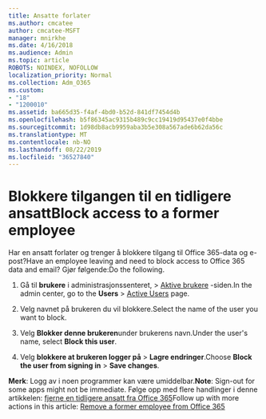 ```yaml
---
title: Ansatte forlater
ms.author: cmcatee
author: cmcatee-MSFT
manager: mnirkhe
ms.date: 4/16/2018
ms.audience: Admin
ms.topic: article
ROBOTS: NOINDEX, NOFOLLOW
localization_priority: Normal
ms.collection: Adm_O365
ms.custom:
- "18"
- "1200010"
ms.assetid: ba665d35-f4af-4bd0-b52d-841df7454d4b
ms.openlocfilehash: b5f86345ac9315b489c9cc19419d95437e0f4bbe
ms.sourcegitcommit: 1d98db8acb9959aba3b5e308a567ade6b62da56c
ms.translationtype: MT
ms.contentlocale: nb-NO
ms.lasthandoff: 08/22/2019
ms.locfileid: "36527840"
---
```

# <a name="block-access-to-a-former-employee"></a><span data-ttu-id="bec36-102">Blokkere tilgangen til en tidligere ansatt</span><span class="sxs-lookup"><span data-stu-id="bec36-102">Block access to a former employee</span></span>

<span data-ttu-id="bec36-103">Har en ansatt forlater og trenger å blokkere tilgang til Office 365-data og e-post?</span><span class="sxs-lookup"><span data-stu-id="bec36-103">Have an employee leaving and need to block access to Office 365 data and email?</span></span> <span data-ttu-id="bec36-104">Gjør følgende:</span><span class="sxs-lookup"><span data-stu-id="bec36-104">Do the following.</span></span>
  
1. <span data-ttu-id="bec36-105">Gå til **brukere** i administrasjonssenteret, \> [Aktive brukere](https://go.microsoft.com/fwlink/p/?linkid=834822) -siden.</span><span class="sxs-lookup"><span data-stu-id="bec36-105">In the admin center, go to the **Users** \> [Active Users](https://go.microsoft.com/fwlink/p/?linkid=834822) page.</span></span>

2. <span data-ttu-id="bec36-106">Velg navnet på brukeren du vil blokkere.</span><span class="sxs-lookup"><span data-stu-id="bec36-106">Select the name of the user you want to block.</span></span>

3. <span data-ttu-id="bec36-107">Velg **Blokker denne brukeren**under brukerens navn.</span><span class="sxs-lookup"><span data-stu-id="bec36-107">Under the user's name, select **Block this user**.</span></span>

4. <span data-ttu-id="bec36-108">Velg **blokkere at brukeren logger på** \> **Lagre endringer**.</span><span class="sxs-lookup"><span data-stu-id="bec36-108">Choose **Block the user from signing in** \> **Save changes**.</span></span>

<span data-ttu-id="bec36-109">**Merk**: Logg av i noen programmer kan være umiddelbar.</span><span class="sxs-lookup"><span data-stu-id="bec36-109">**Note**: Sign-out for some apps might not be immediate.</span></span> <span data-ttu-id="bec36-110">Følge opp med flere handlinger i denne artikkelen: [fjerne en tidligere ansatt fra Office 365](https://docs.microsoft.com/office365/admin/add-users/remove-former-employee)</span><span class="sxs-lookup"><span data-stu-id="bec36-110">Follow up with more actions in this article: [Remove a former employee from Office 365](https://docs.microsoft.com/office365/admin/add-users/remove-former-employee)</span></span>